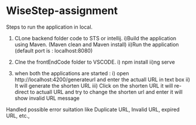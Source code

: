 # WiseStep-assignment

Steps to run the application in local.

1) CLone backend folder code to STS or intellij.
  i)Build the application using Maven. (Maven clean and Maven install)
  ii)Run the application (default port is : localhost:8080)
 
2) Clne the frontEndCode folder to VSCODE.
  i) npm install
  ii)ng serve

3) when both the applications are started : 
      i) open http://localhost:4200/generateurl and enter the actuall URL in text box
      ii) It will generate the shorten URL
      iii) Click on the shorten URL it will re-direct to actuall URL and try to change the shorten url and enter it will show invalid URL message

Handled possible error suitation like Duplicate URL, Invalid URL, expired URL, etc.,

